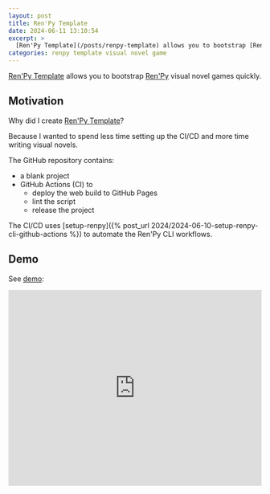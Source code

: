 ```yaml
---
layout: post
title: Ren'Py Template
date: 2024-06-11 13:10:54
excerpt: >
  [Ren'Py Template](/posts/renpy-template) allows you to bootstrap [Ren'Py](https://www.renpy.org/) visual novel games quickly.
categories: renpy template visual novel game
---
```


[Ren'Py Template](https://github.com/remarkablegames/renpy-template) allows you to bootstrap [Ren'Py](https://www.renpy.org/) visual novel games quickly.

## Motivation

Why did I create [Ren'Py Template](https://github.com/remarkablegames/renpy-template)?

Because I wanted to spend less time setting up the CI/CD and more time writing visual novels.

The GitHub repository contains:

- a blank project
- GitHub Actions (CI) to
  - deploy the web build to GitHub Pages
  - lint the script
  - release the project

The CI/CD uses [setup-renpy]({% post_url 2024/2024-06-10-setup-renpy-cli-github-actions %}) to automate the Ren'Py CLI workflows.

## Demo

See [demo](https://remarkablegames.org/renpy-template/):

<iframe src="https://remarkablegames.org/renpy-template/" frameBorder="0" width="100%" height="390px"></iframe>

